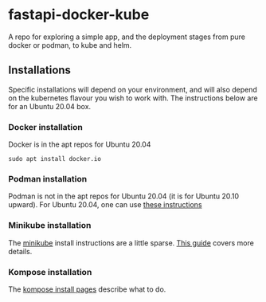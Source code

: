 # fastapi-docker-kube
A repo for exploring a simple app, and the deployment stages from pure docker or podman, to kube and helm.

## Installations ##

Specific installations will depend on your environment, and will also depend on the kubernetes flavour you wish to work with. The instructions below are for an Ubuntu 20.04 box.

### Docker installation ###

Docker is in the apt repos for Ubuntu 20.04

```
sudo apt install docker.io
```

### Podman installation ###

Podman is not in the apt repos for Ubuntu 20.04 (it is for Ubuntu 20.10 upward). For Ubuntu 20.04, one can use [these instructions](https://www.atlantic.net/dedicated-server-hosting/how-to-install-and-use-podman-on-ubuntu-20-04/)

### Minikube installation ###

The [minikube](https://minikube.sigs.k8s.io/docs/start/) install instructions are a little sparse. [This guide](https://www.linuxtechi.com/how-to-install-minikube-on-ubuntu/) covers more details.

### Kompose installation ###

The [kompose install pages](https://kompose.io/installation/) describe what to do.